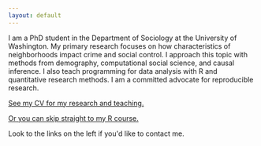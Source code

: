 ```yaml
---
layout: default
---
```


I am a PhD student in the Department of Sociology at the University of Washington.
My primary research focuses on how characteristics of neighborhoods impact crime and social control.
I approach this topic with methods from demography, computational social science, and
causal inference. I also teach programming for data analysis with R and quantitative
research methods. I am a committed advocate for reproducible research. 

[See my CV for my research and teaching.](https://clanfear.github.io/ccl_cv/cv_one_column.html)

[Or you can skip straight to my R course.](https://clanfear.github.io/CSSS508/)

Look to the links on the left if you'd like to contact me.

